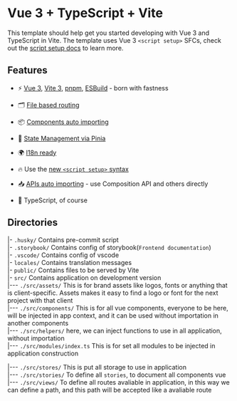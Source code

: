 # Vue 3 + TypeScript + Vite

This template should help get you started developing with Vue 3 and TypeScript in Vite. The template uses Vue 3 `<script setup>` SFCs, check out the [script setup docs](https://v3.vuejs.org/api/sfc-script-setup.html#sfc-script-setup) to learn more.

## Features

- ⚡️ [Vue 3](https://github.com/vuejs/core), [Vite 3](https://github.com/vitejs/vite), [pnpm](https://pnpm.io/), [ESBuild](https://github.com/evanw/esbuild) - born with fastness

- 🗂 [File based routing](./src/views)

- 📦 [Components auto importing](./src/components)

- 🍍 [State Management via Pinia](https://pinia.vuejs.org/)

- 🌍 [I18n ready](./locales)

- 🔥 Use the [new `<script setup>` syntax](https://github.com/vuejs/rfcs/pull/227)

- 📥 [APIs auto importing](https://github.com/antfu/unplugin-auto-import) - use Composition API and others directly

- 🦾 TypeScript, of course

## Directories

|- `.husky/` Contains pre-commit script <br />
|- `.storybook/` Contains config of storybook(`Frontend documentation`) <br />
|- `.vscode/` Contains config of vscode <br />
|- `locales/` Contains translation messages <br />
|- `public/` Contains files to be served by Vite <br />
|- `src/` Contains application on development version <br />
|--- `./src/assets/` This is for brand assets like logos, fonts or anything that is client-specific. Assets makes it easy to find a logo or font for the next project with that client <br />
|--- `./src/components/` This is for all vue components, everyone to be here, will be injected in app context, and it can be used without importation in another components <br />
|--- `./src/helpers/` here, we can inject functions to use in all application, without importation <br />
|--- `./src/modules/index.ts` This is for set all modules to be injected in application construction <br />

<!-- |--- `./src/modules/i18n.ts` -> configuration of `i18n` translation package
|--- `./src/modules/pinia.ts` -> configuration of `Pinia Store`
|--- `./src/modules/router.ts` -> configuration of `router` from `vue-router`
|--- `./src/modules/villus.ts` -> configuration of the graphql client `villus` -->

|--- `./src/stores/` This is put all storage to use in application <br />
|--- `./src/stories/` To define all `stories`, to document all components vue <br />
|--- `./src/views/` To define all routes avaliable in application, in this way we can define a path, and this path will be accepted like a avaliable route <br />
